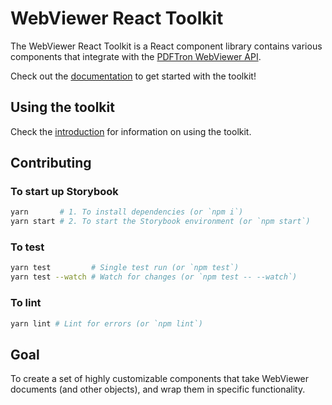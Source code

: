 # WebViewer React Toolkit

The WebViewer React Toolkit is a React component library contains various
components that integrate with the
[PDFTron WebViewer API](https://www.pdftron.com/documentation/web/).

Check out the [documentation](https://pdftron.github.io/webviewer-react-toolkit)
to get started with the toolkit!

## Using the toolkit

Check the
[introduction](https://pdftron.github.io/webviewer-react-toolkit/?path=/docs/basics-introduction--page)
for information on using the toolkit.

## Contributing

### To start up Storybook

```bash
yarn       # 1. To install dependencies (or `npm i`)
yarn start # 2. To start the Storybook environment (or `npm start`)
```

### To test

```bash
yarn test         # Single test run (or `npm test`)
yarn test --watch # Watch for changes (or `npm test -- --watch`)
```

### To lint

```bash
yarn lint # Lint for errors (or `npm lint`)
```

## Goal

To create a set of highly customizable components that take WebViewer documents
(and other objects), and wrap them in specific functionality.
